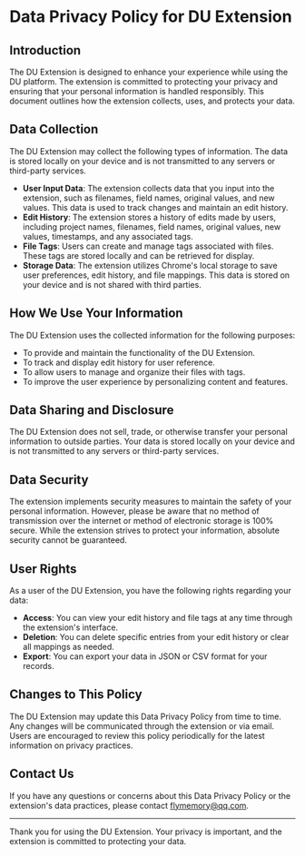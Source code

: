 # Data Privacy Policy for DU Extension

## Introduction

The DU Extension is designed to enhance your experience while using the DU platform. The extension is committed to protecting your privacy and ensuring that your personal information is handled responsibly. This document outlines how the extension collects, uses, and protects your data.

## Data Collection

The DU Extension may collect the following types of information. The data is stored locally on your device and is not transmitted to any servers or third-party services.

- **User Input Data**: The extension collects data that you input into the extension, such as filenames, field names, original values, and new values. This data is used to track changes and maintain an edit history.
- **Edit History**: The extension stores a history of edits made by users, including project names, filenames, field names, original values, new values, timestamps, and any associated tags.
- **File Tags**: Users can create and manage tags associated with files. These tags are stored locally and can be retrieved for display.
- **Storage Data**: The extension utilizes Chrome's local storage to save user preferences, edit history, and file mappings. This data is stored on your device and is not shared with third parties.

## How We Use Your Information

The DU Extension uses the collected information for the following purposes:
- To provide and maintain the functionality of the DU Extension.
- To track and display edit history for user reference.
- To allow users to manage and organize their files with tags.
- To improve the user experience by personalizing content and features.

## Data Sharing and Disclosure

The DU Extension does not sell, trade, or otherwise transfer your personal information to outside parties. Your data is stored locally on your device and is not transmitted to any servers or third-party services.

## Data Security

The extension implements security measures to maintain the safety of your personal information. However, please be aware that no method of transmission over the internet or method of electronic storage is 100% secure. While the extension strives to protect your information, absolute security cannot be guaranteed.

## User Rights

As a user of the DU Extension, you have the following rights regarding your data:

- **Access**: You can view your edit history and file tags at any time through the extension's interface.
- **Deletion**: You can delete specific entries from your edit history or clear all mappings as needed.
- **Export**: You can export your data in JSON or CSV format for your records.

## Changes to This Policy

The DU Extension may update this Data Privacy Policy from time to time. Any changes will be communicated through the extension or via email. Users are encouraged to review this policy periodically for the latest information on privacy practices.

## Contact Us

If you have any questions or concerns about this Data Privacy Policy or the extension's data practices, please contact flymemory@qq.com.

---

Thank you for using the DU Extension. Your privacy is important, and the extension is committed to protecting your data.
